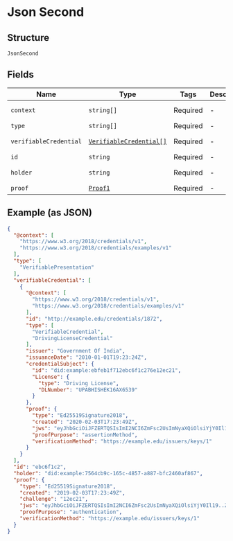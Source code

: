 
# Json Second

## Structure

`JsonSecond`

## Fields

| Name | Type | Tags | Description | Getter | Setter |
|  --- | --- | --- | --- | --- | --- |
| `context` | `string[]` | Required | - | getContext(): array | setContext(array context): void |
| `type` | `string[]` | Required | - | getType(): array | setType(array type): void |
| `verifiableCredential` | [`VerifiableCredential[]`](../../doc/models/verifiable-credential.md) | Required | - | getVerifiableCredential(): array | setVerifiableCredential(array verifiableCredential): void |
| `id` | `string` | Required | - | getId(): string | setId(string id): void |
| `holder` | `string` | Required | - | getHolder(): string | setHolder(string holder): void |
| `proof` | [`Proof1`](../../doc/models/proof-1.md) | Required | - | getProof(): Proof1 | setProof(Proof1 proof): void |

## Example (as JSON)

```json
{
  "@context": [
    "https://www.w3.org/2018/credentials/v1",
    "https://www.w3.org/2018/credentials/examples/v1"
  ],
  "type": [
    "VerifiablePresentation"
  ],
  "verifiableCredential": [
    {
      "@context": [
        "https://www.w3.org/2018/credentials/v1",
        "https://www.w3.org/2018/credentials/examples/v1"
      ],
      "id": "http://example.edu/credentials/1872",
      "type": [
        "VerifiableCredential",
        "DrivingLicenseCredential"
      ],
      "issuer": "Government Of India",
      "issuanceDate": "2010-01-01T19:23:24Z",
      "credentialSubject": {
        "id": "did:example:ebfeb1f712ebc6f1c276e12ec21",
        "License": {
          "type": "Driving License",
          "DLNumber": "UPABHISHEK16AX6539"
        }
      },
      "proof": {
        "type": "Ed25519Signature2018",
        "created": "2020-02-03T17:23:49Z",
        "jws": "eyJhbGciOiJFZERTQSIsImI2NCI6ZmFsc2UsImNyaXQiOlsiYjY0Il19..AUQ3AJ23WM5vMOWNtYKuqZBekRAOUibOMH9XuvOd39my1sO-X9R4QyAXLD2ospssLvIuwmQVhJa-F0xMOnkvBg",
        "proofPurpose": "assertionMethod",
        "verificationMethod": "https://example.edu/issuers/keys/1"
      }
    }
  ],
  "id": "ebc6f1c2",
  "holder": "did:example:7564cb9c-165c-4857-a887-bfc2460af867",
  "proof": {
    "type": "Ed25519Signature2018",
    "created": "2019-02-03T17:23:49Z",
    "challenge": "12ec21",
    "jws": "eyJhbGciOiJFZERTQSIsImI2NCI6ZmFsc2UsImNyaXQiOlsiYjY0Il19..ZO4Lkq8-fOruE4oUvuMaxepGX-vLD2gPyNIsz-iA7X0tzC3_96djaBYDxxl6wD1xKrx0h60NjI9i9p_MxoXkDQ",
    "proofPurpose": "authentication",
    "verificationMethod": "https://example.edu/issuers/keys/1"
  }
}
```

